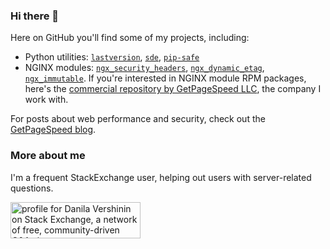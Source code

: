 ### Hi there 👋

<!--
**dvershinin/dvershinin** is a ✨ _special_ ✨ repository because its `README.md` (this file) appears on your GitHub profile.

Here are some ideas to get you started:

- 🔭 I’m currently working on ...
- 🌱 I’m currently learning ...
- 👯 I’m looking to collaborate on ...
- 🤔 I’m looking for help with ...
- 💬 Ask me about ...
- 📫 How to reach me: ...
- 😄 Pronouns: ...
- ⚡ Fun fact: ...
-->

Here on GitHub you'll find some of my projects, including:

* Python utilities: [`lastversion`](https://github.com/dvershinin/lastversion/), [`sde`](https://github.com/dvershinin/sde), [`pip-safe`](https://github.com/dvershinin/pip-safe)
* NGINX modules: [`ngx_security_headers`](https://github.com/GetPageSpeed/ngx_security_headers), [`ngx_dynamic_etag`](https://github.com/dvershinin/ngx_dynamic_etag), [`ngx_immutable`](https://github.com/GetPageSpeed/ngx_immutable). If you're interested in NGINX module RPM packages, here's the [commercial repository by GetPageSpeed LLC](https://nginx-extras.getpagespeed.com/), the company I work with.

For posts about web performance and security, check out the [GetPageSpeed blog](https://www.getpagespeed.com/posts).

### More about me

I'm a frequent StackExchange user, helping out users with server-related questions.

<a href="https://stackexchange.com/users/107157/danila-vershinin"><img src="https://stackexchange.com/users/flair/107157.png" width="208" height="58" alt="profile for Danila Vershinin on Stack Exchange, a network of free, community-driven Q&amp;A sites" title="profile for Danila Vershinin on Stack Exchange, a network of free, community-driven Q&amp;A sites" /></a>
